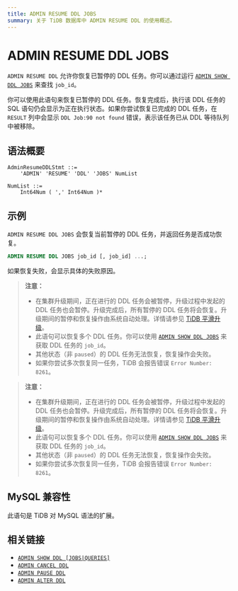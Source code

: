 ```yaml
---
title: ADMIN RESUME DDL JOBS
summary: 关于 TiDB 数据库中 ADMIN RESUME DDL 的使用概述。
---
```


# ADMIN RESUME DDL JOBS

`ADMIN RESUME DDL` 允许你恢复已暂停的 DDL 任务。你可以通过运行 [`ADMIN SHOW DDL JOBS`](/sql-statements/sql-statement-admin-show-ddl.md) 来查找 `job_id`。

你可以使用此语句来恢复已暂停的 DDL 任务。恢复完成后，执行该 DDL 任务的 SQL 语句仍会显示为正在执行状态。如果你尝试恢复已完成的 DDL 任务，在 `RESULT` 列中会显示 `DDL Job:90 not found` 错误，表示该任务已从 DDL 等待队列中被移除。

## 语法概要

```ebnf+diagram
AdminResumeDDLStmt ::=
    'ADMIN' 'RESUME' 'DDL' 'JOBS' NumList 

NumList ::=
    Int64Num ( ',' Int64Num )*
```

## 示例

`ADMIN RESUME DDL JOBS` 会恢复当前暂停的 DDL 任务，并返回任务是否成功恢复。

```sql
ADMIN RESUME DDL JOBS job_id [, job_id] ...;
```

如果恢复失败，会显示具体的失败原因。

<CustomContent platform="tidb">

> **注意：**
>
> + 在集群升级期间，正在进行的 DDL 任务会被暂停，升级过程中发起的 DDL 任务也会暂停。升级完成后，所有暂停的 DDL 任务将会恢复。升级期间的暂停和恢复操作由系统自动处理。详情请参见 [TiDB 平滑升级](/smooth-upgrade-tidb.md)。
> + 此语句可以恢复多个 DDL 任务。你可以使用 [`ADMIN SHOW DDL JOBS`](/sql-statements/sql-statement-admin-show-ddl.md) 来获取 DDL 任务的 `job_id`。
> + 其他状态（非 `paused`）的 DDL 任务无法恢复，恢复操作会失败。
> + 如果你尝试多次恢复同一任务，TiDB 会报告错误 `Error Number: 8261`。

</CustomContent>
<CustomContent platform="tidb-cloud">

> **注意：**
>
> + 在集群升级期间，正在进行的 DDL 任务会被暂停，升级过程中发起的 DDL 任务也会暂停。升级完成后，所有暂停的 DDL 任务将会恢复。升级期间的暂停和恢复操作由系统自动处理。详情请参见 [TiDB 平滑升级](https://docs.pingcap.com/tidb/stable/smooth-upgrade-tidb)。
> + 此语句可以恢复多个 DDL 任务。你可以使用 [`ADMIN SHOW DDL JOBS`](/sql-statements/sql-statement-admin-show-ddl.md) 来获取 DDL 任务的 `job_id`。
> + 其他状态（非 `paused`）的 DDL 任务无法恢复，恢复操作会失败。
> + 如果你尝试多次恢复同一任务，TiDB 会报告错误 `Error Number: 8261`。

</CustomContent>

## MySQL 兼容性

此语句是 TiDB 对 MySQL 语法的扩展。

## 相关链接

* [`ADMIN SHOW DDL [JOBS|QUERIES]`](/sql-statements/sql-statement-admin-show-ddl.md)
* [`ADMIN CANCEL DDL`](/sql-statements/sql-statement-admin-cancel-ddl.md)
* [`ADMIN PAUSE DDL`](/sql-statements/sql-statement-admin-pause-ddl.md)
* [`ADMIN ALTER DDL`](/sql-statements/sql-statement-admin-alter-ddl.md)